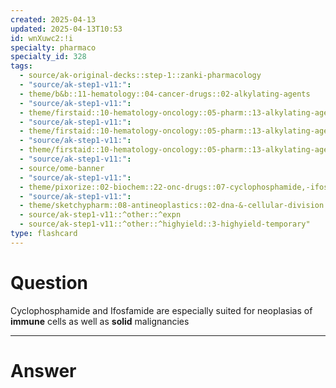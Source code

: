 ```yaml
---
created: 2025-04-13
updated: 2025-04-13T10:53
id: wnXuwc2:!i
specialty: pharmaco
specialty_id: 328
tags:
  - source/ak-original-decks::step-1::zanki-pharmacology
  - "source/ak-step1-v11:": 
  - theme/b&b::11-hematology::04-cancer-drugs::02-alkylating-agents
  - "source/ak-step1-v11:": 
  - theme/firstaid::10-hematology-oncology::05-pharm::13-alkylating-agents
  - "source/ak-step1-v11:": 
  - theme/firstaid::10-hematology-oncology::05-pharm::13-alkylating-agents::cyclophosphamide
  - "source/ak-step1-v11:": 
  - theme/firstaid::10-hematology-oncology::05-pharm::13-alkylating-agents::ifosfamide
  - "source/ak-step1-v11:": 
  - source/ome-banner
  - "source/ak-step1-v11:": 
  - theme/pixorize::02-biochem::22-onc-drugs::07-cyclophosphamide,-ifosfamide
  - "source/ak-step1-v11:": 
  - theme/sketchypharm::08-antineoplastics::02-dna-&-cellular-division::01-cyclophosphamide,-ifosfamide,-busulfan,-nitrosoureas-(carmustine,-lomustine,-streptozocin)::zanki-extra
  - source/ak-step1-v11::^other::^expn
  - source/ak-step1-v11::^other::^highyield::3-highyield-temporary"
type: flashcard
---
```


# Question
Cyclophosphamide and Ifosfamide are especially suited for neoplasias of **immune** cells as well as **solid** malignancies

---

# Answer
